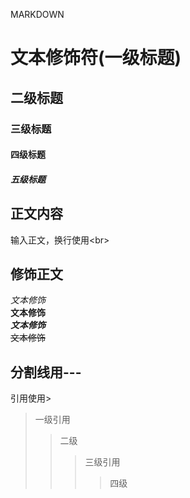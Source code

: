 MARKDOWN 

# 文本修饰符(一级标题)
## 二级标题
### 三级标题
#### 四级标题
##### 五级标题

## 正文内容
输入正文，换行使用\<br\>

## 修饰正文
*文本修饰*<br>
**文本修饰**<br>
***文本修饰***<br>
~~文本修饰~~

分割线用\-\-\-
---

引用使用\>
> 一级引用
>> 二级
>>> 三级引用
>>>> 四级


